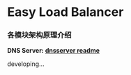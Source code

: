 # Easy Load Balancer

### 各模块架构原理介绍
**DNS Server: [dnsserver readme][1]**

[1]: https://github.com/LeechanX/Easy-Load-Balancer/blob/master/dnsserver/README.md

developing...
